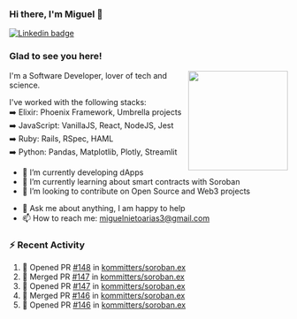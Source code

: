### Hi there, I'm Miguel 👋

<a href="https://linkedin.com/in/miguelnietoa/" target="_blank" rel="noopener noreferrer">
  <img src="https://img.shields.io/badge/-LinkedIn-0e76a8?style=flat-square&logo=Linkedin&logoColor=white" alt="Linkedin badge">
</a>
<!-- [![Website Badge](https://img.shields.io/badge/Website-3b5998?style=flat-square&logo=google-chrome&logoColor=white)](#notavailablenow#) 

<img src="https://i.imgur.com/tbrLrt5.gif" width=400 alt="Coding GIF" align="right"/>
-->


### Glad to see you here!
<a href="https://github.com/miguelnietoa"><img src="https://github-readme-stats-git-masterrstaa-rickstaa.vercel.app/api?username=miguelnietoa&show_icons=true&hide_border=true&count_private=true&include_all_commits=true&theme=tokyonight" height="180em" align="right"/></a>
I'm a Software Developer, lover of tech and science. 

I've worked with the following stacks:\
➡️ Elixir: Phoenix Framework, Umbrella projects\
➡️ JavaScript: VanillaJS, React, NodeJS, Jest\
➡️ Ruby: Rails, RSpec, HAML\
➡️ Python: Pandas, Matplotlib, Plotly, Streamlit

- 🔭 I’m currently developing dApps
- 🌱 I’m currently learning about smart contracts with Soroban
- 👯 I’m looking to contribute on Open Source and Web3 projects
<!-- 
- 😄 I just finished a Machine Learning course! 
- 🤔 I’m looking for help with ...
-->
- 💬 Ask me about anything, I am happy to help
- 📫 How to reach me: miguelnietoarias3@gmail.com


### ⚡ Recent Activity

<!--START_SECTION:activity-->
1. 💪 Opened PR [#148](https://github.com/kommitters/soroban.ex/pull/148) in [kommitters/soroban.ex](https://github.com/kommitters/soroban.ex)
2. 🎉 Merged PR [#147](https://github.com/kommitters/soroban.ex/pull/147) in [kommitters/soroban.ex](https://github.com/kommitters/soroban.ex)
3. 💪 Opened PR [#147](https://github.com/kommitters/soroban.ex/pull/147) in [kommitters/soroban.ex](https://github.com/kommitters/soroban.ex)
4. 🎉 Merged PR [#146](https://github.com/kommitters/soroban.ex/pull/146) in [kommitters/soroban.ex](https://github.com/kommitters/soroban.ex)
5. 💪 Opened PR [#146](https://github.com/kommitters/soroban.ex/pull/146) in [kommitters/soroban.ex](https://github.com/kommitters/soroban.ex)
<!--END_SECTION:activity-->
